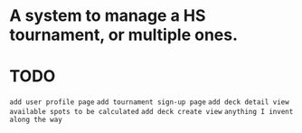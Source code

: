 # A system to manage a HS tournament, or multiple ones.
# TODO
` add user profile page `
` add tournament sign-up page `
` add deck detail view `
` available spots to be calculated ` 
` add deck create view `
` anything I invent along the way `
